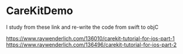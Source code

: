 # CareKitDemo

I study from these link and re-write the code from swift to objC

https://www.raywenderlich.com/136010/carekit-tutorial-for-ios-part-1
https://www.raywenderlich.com/136496/carekit-tutorial-for-ios-part-2

